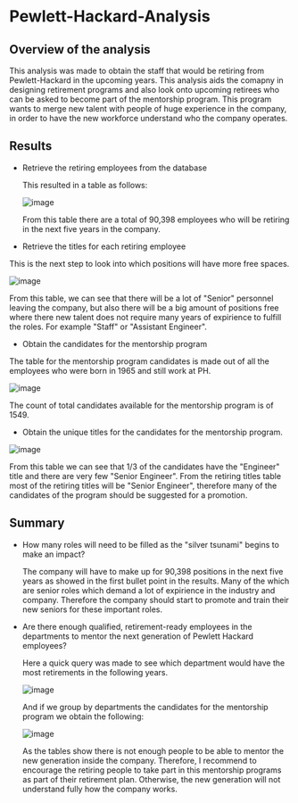 # Pewlett-Hackard-Analysis
## Overview of the analysis
This analysis was made to obtain the staff that would be retiring from Pewlett-Hackard in the upcoming years. This analysis aids the comapny in designing retirement programs and also look onto upcoming retirees who can be asked to become part of the mentorship program. This program wants to merge new talent with people of huge experience in the company, in order to have the new workforce understand who the company operates.
## Results
- Retrieve the retiring employees from the database
  
  This resulted in a table as follows:
  
  ![image](https://user-images.githubusercontent.com/89402038/139591783-dc2b8282-6f05-4927-a81f-47aa61206c12.png)
  
  From this table there are a total of 90,398 employees who will be retiring in the next five years in the company.
 - Retrieve the titles for each retiring employee

  This is the next step to look into which positions will have more free spaces.
  
  ![image](https://user-images.githubusercontent.com/89402038/139592009-92ffb1ac-715e-4373-ab31-fb2f10d68b20.png)
  
  From this table, we can see that there will be a lot of "Senior" personnel leaving the company, but also there will be a big amount of positions free where there new talent does not require many years of expirience to fulfill the roles. For example "Staff" or "Assistant Engineer".
  - Obtain the candidates for the mentorship program

  The table for the mentorship program candidates is made out of all the employees who were born in 1965 and still work at PH.
  
  ![image](https://user-images.githubusercontent.com/89402038/139592468-41ce2de5-4d82-4610-9d37-86e541935553.png)
  
  The count of total candidates available for the mentorship program is of 1549.
  
  - Obtain the unique titles for the candidates for the mentorship program.
  
  ![image](https://user-images.githubusercontent.com/89402038/139592639-ecfced86-e012-4a5c-a912-641d99baf5cf.png)
  
  From this table we can see that 1/3 of the candidates have the "Engineer" title and there are very few "Senior Engineer". From the retiring titles table most of the retiring titles will be "Senior Engineer", therefore many of the candidates of the program should be suggested for a promotion.
## Summary
  - How many roles will need to be filled as the "silver tsunami" begins to make an impact?
    
    The company will have to make up for 90,398 positions in the next five years as showed in the first bullet point in the results. Many of the which are senior roles which demand a lot of expirience in the industry and company. Therefore the company should start to promote and train their new seniors for these important roles.
  - Are there enough qualified, retirement-ready employees in the departments to mentor the next generation of Pewlett Hackard employees?
    
    Here a quick query was made to see which department would have the most retirements in the following years.
    
    ![image](https://user-images.githubusercontent.com/89402038/139695900-fb3bca53-1203-4dfe-bd88-1f0fff49f527.png)
    
    And if we group by departments the candidates for the mentorship program we obtain the following:
    
    ![image](https://user-images.githubusercontent.com/89402038/139696819-8f094a0a-68f4-4340-9e51-4f5ccd3052a9.png)
    
    As the tables show there is not enough people to be able to mentor the new generation inside the company. Therefore, I recommend to encourage the retiring people to take part in this mentorship programs as part of their retirement plan. Otherwise, the new generation will not understand fully how the company works.
